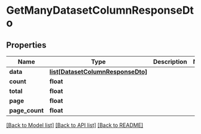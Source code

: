 # GetManyDatasetColumnResponseDto

## Properties
Name | Type | Description | Notes
------------ | ------------- | ------------- | -------------
**data** | [**list[DatasetColumnResponseDto]**](DatasetColumnResponseDto.md) |  | 
**count** | **float** |  | 
**total** | **float** |  | 
**page** | **float** |  | 
**page_count** | **float** |  | 

[[Back to Model list]](../README.md#documentation-for-models) [[Back to API list]](../README.md#documentation-for-api-endpoints) [[Back to README]](../README.md)

